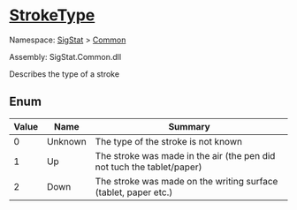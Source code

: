 # [StrokeType](./StrokeType.md)
Namespace: [SigStat]() > [Common](./README.md)

Assembly: SigStat.Common.dll


Describes the type of a stroke

##	Enum

| Value | Name | Summary | 
| --- | --- | --- | 
| 0<div style="pointer-events:none; cursor:default; width=200;"></div>| Unknown| The type of the stroke is not known<div style="pointer-events:none; cursor:default; width=200;"></div>| <br>
| 1<div style="pointer-events:none; cursor:default; width=200;"></div>| Up| The stroke was made in the air (the pen did not tuch the tablet/paper)<div style="pointer-events:none; cursor:default; width=200;"></div>| <br>
| 2<div style="pointer-events:none; cursor:default; width=200;"></div>| Down| The stroke was made on the writing surface (tablet, paper etc.)<div style="pointer-events:none; cursor:default; width=200;"></div>| <br>


